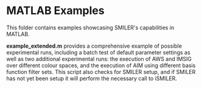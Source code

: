 # MATLAB Examples

This folder contains examples showcasing SMILER's capabilities in MATLAB.

**example_extended.m** provides a comprehensive example of possible experimental runs, including a batch test of default parameter settings as well as two additional experimental runs: the execution of AWS and IMSIG over different colour spaces, and the execution of AIM using different basis function filter sets. This script also checks for SMILER setup, and if SMILER has not yet been setup it will perform the necessary call to iSMILER.

